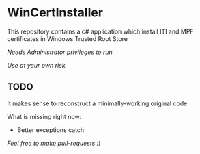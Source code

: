 # WinCertInstaller

This repository contains a c# application which install ITI and MPF certificates in Windows Trusted Root Store

*Needs Administrator privileges to run.*

*Use at your own risk.*

## TODO

It makes sense to reconstruct a minimally-working original code

What is missing right now:
* Better exceptions catch


*Feel free to make pull-requests :)*
